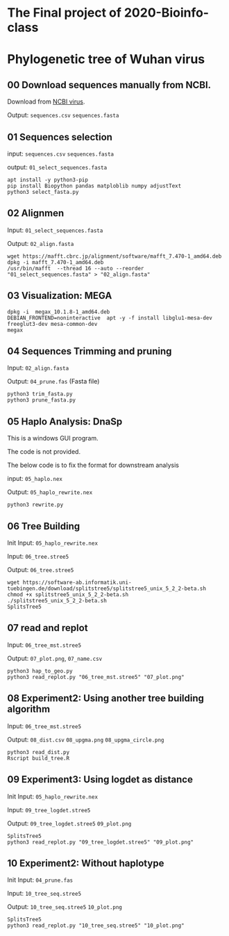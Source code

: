 # The Final project of 2020-Bioinfo-class
# Phylogenetic tree of Wuhan virus

## 00 Download sequences manually from NCBI.
Download from [NCBI virus](https://www.ncbi.nlm.nih.gov/labs/virus/vssi/#/virus?SeqType_s=Nucleotide&VirusLineage_ss=Severe%20acute%20respiratory%20syndrome%20coronavirus%202,%20taxid:2697049).

Output: `sequences.csv` `sequences.fasta`

## 01 Sequences selection

input: `sequences.csv` `sequences.fasta`

output: `01_select_sequences.fasta`

```
apt install -y python3-pip
pip install Biopython pandas matploblib numpy adjustText
python3 select_fasta.py
```

## 02 Alignmen
Input: `01_select_sequences.fasta`

Output: `02_align.fasta`

```
wget https://mafft.cbrc.jp/alignment/software/mafft_7.470-1_amd64.deb
dpkg -i mafft_7.470-1_amd64.deb 
/usr/bin/mafft  --thread 16 --auto --reorder "01_select_sequences.fasta" > "02_align.fasta"
```


## 03 Visualization: MEGA
```
dpkg -i  megax_10.1.8-1_amd64.deb 
DEBIAN_FRONTEND=noninteractive  apt -y -f install libglu1-mesa-dev freeglut3-dev mesa-common-dev
megax
```

## 04 Sequences Trimming and pruning
Input: `02_align.fasta`

Output: `04_prune.fas` (Fasta file)

```
python3 trim_fasta.py
python3 prune_fasta.py
```


## 05 Haplo Analysis: DnaSp
This is a windows GUI program.

The code is not provided.

The below code is to fix the format for downstream analysis

input: `05_haplo.nex`

Output: `05_haplo_rewrite.nex`

```
python3 rewrite.py
```

## 06 Tree Building
Init Input: `05_haplo_rewrite.nex`

Input: `06_tree.stree5`

Output: `06_tree.stree5`

```
wget https://software-ab.informatik.uni-tuebingen.de/download/splitstree5/splitstree5_unix_5_2_2-beta.sh
chmod +x splitstree5_unix_5_2_2-beta.sh
./splitstree5_unix_5_2_2-beta.sh
SplitsTree5
```

## 07 read and replot
Input: `06_tree_mst.stree5`

Output: `07_plot.png`, `07_name.csv`

```
python3 hap_to_geo.py
python3 read_replot.py "06_tree_mst.stree5" "07_plot.png"
```

## 08 Experiment2: Using another tree building algorithm
Input: `06_tree_mst.stree5`

Output: `08_dist.csv` `08_upgma.png` `08_upgma_circle.png`

```
python3 read_dist.py
Rscript build_tree.R 
```

## 09 Experiment3: Using logdet as distance
Init Input: `05_haplo_rewrite.nex`

Input: `09_tree_logdet.stree5`

Output: `09_tree_logdet.stree5` `09_plot.png`

```
SplitsTree5
python3 read_replot.py "09_tree_logdet.stree5" "09_plot.png"
```

## 10 Experiment2: Without haplotype
Init Input: `04_prune.fas`

Input: `10_tree_seq.stree5`

Output: `10_tree_seq.stree5` `10_plot.png`

```
SplitsTree5
python3 read_replot.py "10_tree_seq.stree5" "10_plot.png"
```
